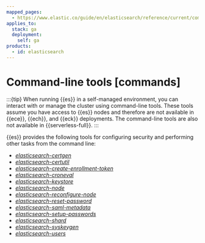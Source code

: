```yaml
---
mapped_pages:
  - https://www.elastic.co/guide/en/elasticsearch/reference/current/commands.html
applies_to:
  stack: ga
  deployment:
    self: ga
products:
  - id: elasticsearch 
---
```


# Command-line tools [commands]

:::{tip}
When running {{es}} in a self-managed environment, you can interact with or manage the cluster using command-line tools. These tools assume you have access to {{es}} nodes and therefore are not available in {{ece}}, {{ech}}, and {{eck}} deployments. The command-line tools are also not available in {{serverless-full}}.
:::

{{es}} provides the following tools for configuring security and performing other tasks from the command line:

* [*elasticsearch-certgen*](/reference/elasticsearch/command-line-tools/certgen.md)
* [*elasticsearch-certutil*](/reference/elasticsearch/command-line-tools/certutil.md)
* [*elasticsearch-create-enrollment-token*](/reference/elasticsearch/command-line-tools/create-enrollment-token.md)
* [*elasticsearch-croneval*](/reference/elasticsearch/command-line-tools/elasticsearch-croneval.md)
* [*elasticsearch-keystore*](/reference/elasticsearch/command-line-tools/elasticsearch-keystore.md)
* [*elasticsearch-node*](/reference/elasticsearch/command-line-tools/node-tool.md)
* [*elasticsearch-reconfigure-node*](/reference/elasticsearch/command-line-tools/reconfigure-node.md)
* [*elasticsearch-reset-password*](/reference/elasticsearch/command-line-tools/reset-password.md)
* [*elasticsearch-saml-metadata*](/reference/elasticsearch/command-line-tools/saml-metadata.md)
* [*elasticsearch-setup-passwords*](/reference/elasticsearch/command-line-tools/setup-passwords.md)
* [*elasticsearch-shard*](/reference/elasticsearch/command-line-tools/shard-tool.md)
* [*elasticsearch-syskeygen*](/reference/elasticsearch/command-line-tools/syskeygen.md)
* [*elasticsearch-users*](/reference/elasticsearch/command-line-tools/users-command.md)

